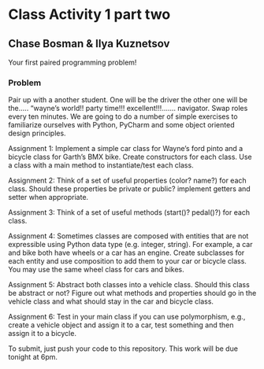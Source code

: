 # Class Activity 1 part two

## Chase Bosman & Ilya Kuznetsov 
Your first paired programming problem!

### Problem
 	
Pair up with a another student. One will be the driver the other one will be the..... “wayne’s world!! party time!!! excellent!!!....... navigator. Swap roles every ten minutes. We are going to do a number of simple exercises to familiarize ourselves with Python, PyCharm and some object oriented design principles.              

Assignment 1: Implement a simple car class for Wayne’s ford pinto and a bicycle class for  Garth’s BMX bike.  Create constructors for each class. Use a class with a main method to instantiate/test each class. 

Assignment 2: Think of a set of useful properties (color? name?) for each class. Should these properties be private or public? implement getters and setter when appropriate. 

Assignment 3: Think of a set of useful methods (start()? pedal()?) for each class. 

Assignment 4:  Sometimes classes are composed with entities that are not expressible using Python data type (e.g. integer, string).  For example, a car and bike both have wheels or a car has an engine. Create subclasses for each entity and use composition to add them to your car or bicycle class. You may use the same wheel class for cars and bikes. 

Assignment 5: Abstract both classes into a vehicle class. Should this class be abstract or not? Figure out what methods and properties should go in the vehicle class and what should stay in the car and bicycle class. 

Assignment 6: Test in your main class if you can use polymorphism, e.g., create a vehicle object and assign it to a car, test something and then assign it to a bicycle. 

To submit, just push your code to this repository. This work will be due tonight at 6pm.
